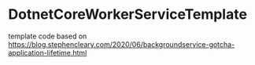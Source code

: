 # DotnetCoreWorkerServiceTemplate

template code based on https://blog.stephencleary.com/2020/06/backgroundservice-gotcha-application-lifetime.html